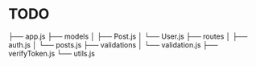 # TODO

├── app.js
├── models
│   ├── Post.js
│   └── User.js
├── routes
│   ├── auth.js
│   └── posts.js
├── validations
│   └── validation.js
├── verifyToken.js
└── utils.js

